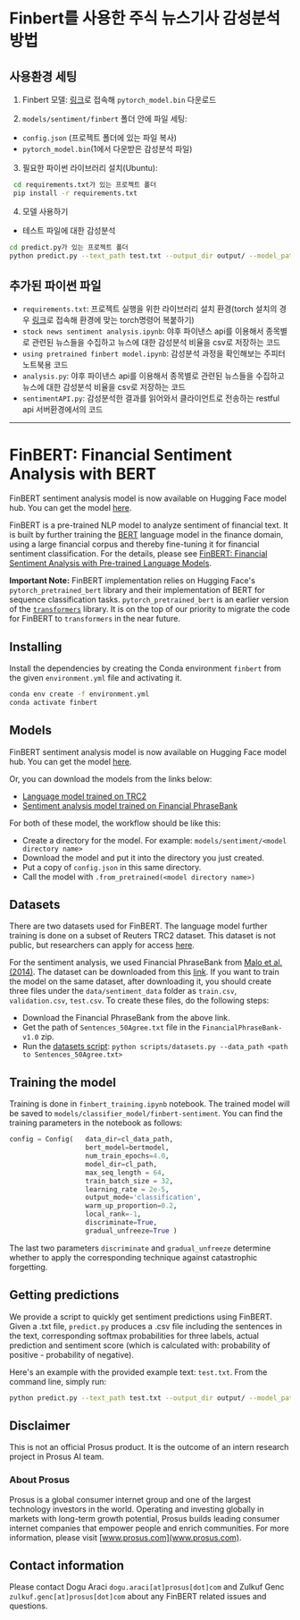 # Finbert를 사용한 주식 뉴스기사 감성분석 방법

## 사용환경 세팅
 
 1. Finbert 모델: [링크](https://huggingface.co/ProsusAI/finbert)로 접속해 `pytorch_model.bin` 다운로드 
 
 2. `models/sentiment/finbert` 폴더 안에 파일 세팅:  
* `config.json` (프로젝트 폴더에 있는 파일 복사)
* `pytorch_model.bin`(1에서 다운받은 감성분석 파일)

 3. 필요한 파이썬 라이브러리 설치(Ubuntu):  
```bash
 cd requirements.txt가 있는 프로젝트 폴더 
 pip install -r requirements.txt
```

 4. 모델 사용하기 
* 테스트 파일에 대한 감성분석
```bash
cd predict.py가 있는 프로젝트 폴더
python predict.py --text_path test.txt --output_dir output/ --model_path models/sentiment/finbert
```

## 추가된 파이썬 파일
* `requirements.txt`: 프로젝트 실행을 위한 라이브러리 설치 환경(torch 설치의 경우 [링크](https://pytorch.org/get-started/locally/)로 접속해 환경에 맞는 torch명령어 복붙하기)
* `stock news sentiment analysis.ipynb`: 야후 파이낸스 api를 이용해서 종목별로 관련된 뉴스들을 수집하고 뉴스에 대한 감성분석 비율을 csv로 저장하는 코드
* `using pretrained finbert model.ipynb`: 감성분석 과정을 확인해보는 주피터 노트북용 코드 
* `analysis.py`: 야후 파이낸스 api를 이용해서 종목별로 관련된 뉴스들을 수집하고 뉴스에 대한 감성분석 비율을 csv로 저장하는 코드
* `sentimentAPI.py`: 감성분석한 결과를 읽어와서 클라이언트로 전송하는 restful api 서버환경에서의 코드

--------------------------------------------------------------------------------------------------------------------------------------------------------------------------------
# FinBERT: Financial Sentiment Analysis with BERT

FinBERT sentiment analysis model is now available on Hugging Face model hub. You can get the model [here](https://huggingface.co/ProsusAI/finbert). 

FinBERT is a pre-trained NLP model to analyze sentiment of financial text. It is built by further training
 the [BERT](https://arxiv.org/pdf/1810.04805.pdf) language model in the finance domain, using a large financial corpus and thereby fine-tuning
  it for financial sentiment classification. For the details, please see 
  [FinBERT: Financial Sentiment Analysis with Pre-trained Language Models](https://arxiv.org/pdf/1908.10063.pdf).

**Important Note:** 
FinBERT implementation relies on Hugging Face's `pytorch_pretrained_bert` library and their implementation of BERT for sequence classification tasks. `pytorch_pretrained_bert` is an earlier version of the [`transformers`](https://github.com/huggingface/transformers) library. It is on the top of our priority to migrate the code for FinBERT to `transformers` in the near future.

## Installing
 Install the dependencies by creating the Conda environment `finbert` from the given `environment.yml` file and
 activating it.
```bash
conda env create -f environment.yml
conda activate finbert
```

## Models
FinBERT sentiment analysis model is now available on Hugging Face model hub. You can get the model [here](https://huggingface.co/ProsusAI/finbert). 

Or, you can download the models from the links below:
* [Language model trained on TRC2](https://prosus-public.s3-eu-west-1.amazonaws.com/finbert/language-model/pytorch_model.bin)
* [Sentiment analysis model trained on Financial PhraseBank](https://prosus-public.s3-eu-west-1.amazonaws.com/finbert/finbert-sentiment/pytorch_model.bin)

For both of these model, the workflow should be like this:
* Create a directory for the model. For example: `models/sentiment/<model directory name>`
* Download the model and put it into the directory you just created.
* Put a copy of `config.json` in this same directory. 
* Call the model with `.from_pretrained(<model directory name>)`

## Datasets
There are two datasets used for FinBERT. The language model further training is done on a subset of Reuters TRC2 
dataset. This dataset is not public, but researchers can apply for access 
[here](https://trec.nist.gov/data/reuters/reuters.html).

For the sentiment analysis, we used Financial PhraseBank from [Malo et al. (2014)](https://www.researchgate.net/publication/251231107_Good_Debt_or_Bad_Debt_Detecting_Semantic_Orientations_in_Economic_Texts).
 The dataset can be downloaded from this [link](https://www.researchgate.net/profile/Pekka_Malo/publication/251231364_FinancialPhraseBank-v10/data/0c96051eee4fb1d56e000000/FinancialPhraseBank-v10.zip?origin=publication_list).
 If you want to train the model on the same dataset, after downloading it, you should create three files under the 
 `data/sentiment_data` folder as `train.csv`, `validation.csv`, `test.csv`. 
To create these files, do the following steps:
- Download the Financial PhraseBank from the above link.
- Get the path of `Sentences_50Agree.txt` file in the `FinancialPhraseBank-v1.0` zip.
- Run the [datasets script](scripts/datasets.py):
```python scripts/datasets.py --data_path <path to Sentences_50Agree.txt>```

## Training the model
Training is done in `finbert_training.ipynb` notebook. The trained model will
 be saved to `models/classifier_model/finbert-sentiment`. You can find the training parameters in the notebook as follows:
```python
config = Config(   data_dir=cl_data_path,
                   bert_model=bertmodel,
                   num_train_epochs=4.0,
                   model_dir=cl_path,
                   max_seq_length = 64,
                   train_batch_size = 32,
                   learning_rate = 2e-5,
                   output_mode='classification',
                   warm_up_proportion=0.2,
                   local_rank=-1,
                   discriminate=True,
                   gradual_unfreeze=True )
```
The last two parameters `discriminate` and `gradual_unfreeze` determine whether to apply the corresponding technique 
against catastrophic forgetting.

## Getting predictions
We provide a script to quickly get sentiment predictions using FinBERT. Given a .txt file, `predict.py` produces a .csv file including the sentences in the text, corresponding softmax probabilities for three labels, actual prediction and sentiment score (which is calculated with: probability of positive - probability of negative).

Here's an example with the provided example text: `test.txt`. From the command line, simply run:
```bash
python predict.py --text_path test.txt --output_dir output/ --model_path models/classifier_model/finbert-sentiment
```
## Disclaimer
This is not an official Prosus product. It is the outcome of an intern research project in Prosus AI team.
### About Prosus 
Prosus is a global consumer internet group and one of the largest technology investors in the world. Operating and
 investing globally in markets with long-term growth potential, Prosus builds leading consumer internet companies that empower people and enrich communities.
For more information, please visit [www.prosus.com](www.prosus.com).

## Contact information
Please contact Dogu Araci `dogu.araci[at]prosus[dot]com` and Zulkuf Genc `zulkuf.genc[at]prosus[dot]com` about
 any FinBERT related issues and questions.
